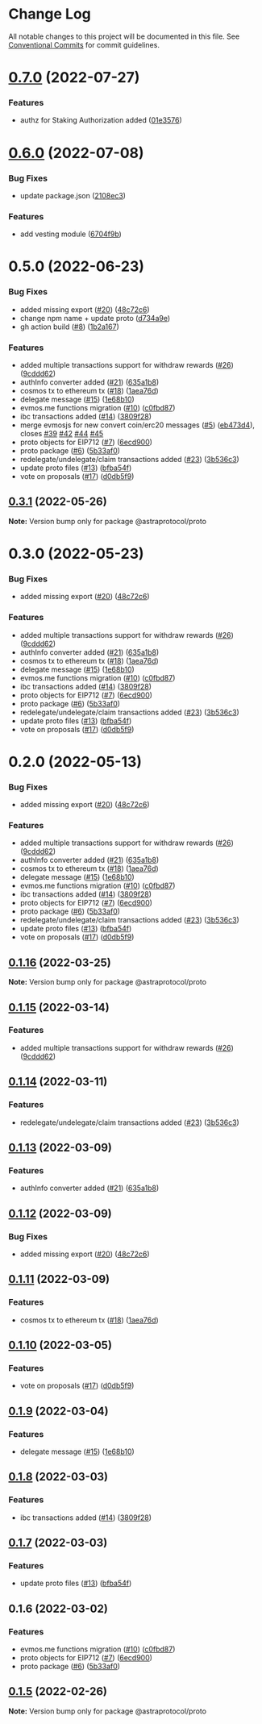 # Change Log

All notable changes to this project will be documented in this file.
See [Conventional Commits](https://conventionalcommits.org) for commit guidelines.

# [0.7.0](https://github.com/astraprotocol/astrajs/compare/@astradefi/proto@0.6.0...@astradefi/proto@0.7.0) (2022-07-27)

### Features

* authz for Staking Authorization added ([01e3576](https://github.com/astraprotocol/astrajs/commit/01e357647bd7612a7b76c8d8e7ab913f8fe8f5af))

# [0.6.0](https://github.com/astraprotocol/astrajs/compare/@astradefi/proto@0.5.0...@astradefi/proto@0.6.0) (2022-07-08)

### Bug Fixes

* update package.json ([2108ec3](https://github.com/astraprotocol/astrajs/commit/2108ec308c1abe79ff119d07080ef51fb83279a8))

### Features

* add vesting module ([6704f9b](https://github.com/astraprotocol/astrajs/commit/6704f9b101a16bb8f66f4c19e5866491a62d3fea))

# 0.5.0 (2022-06-23)

### Bug Fixes

* added missing export ([#20](https://github.com/astraprotocol/astrajs/issues/20)) ([48c72c6](https://github.com/astraprotocol/astrajs/commit/48c72c68ae045ec124000467a6fc3a6b3e40f7d2))
* change npm name + update proto ([d734a9e](https://github.com/astraprotocol/astrajs/commit/d734a9ed44b6e784f2448e6e610aef2c0046013c))
* gh action build ([#8](https://github.com/astraprotocol/astrajs/issues/8)) ([1b2a167](https://github.com/astraprotocol/astrajs/commit/1b2a167846d592bece7ec0a717c92140ce4cdbfc))

### Features

* added multiple transactions support for withdraw rewards ([#26](https://github.com/astraprotocol/astrajs/issues/26)) ([9cddd62](https://github.com/astraprotocol/astrajs/commit/9cddd62bdeec00d50791df8fbaa0c1301d08d4ca))
* authInfo converter added ([#21](https://github.com/astraprotocol/astrajs/issues/21)) ([635a1b8](https://github.com/astraprotocol/astrajs/commit/635a1b83c61bd94d37d8be529e2534b4600bb92e))
* cosmos tx to ethereum tx ([#18](https://github.com/astraprotocol/astrajs/issues/18)) ([1aea76d](https://github.com/astraprotocol/astrajs/commit/1aea76d2c1ff5fb04782ff6e1b7e3d881512b524))
* delegate message ([#15](https://github.com/astraprotocol/astrajs/issues/15)) ([1e68b10](https://github.com/astraprotocol/astrajs/commit/1e68b10d107edef6d54358447cee60af84d46053))
* evmos.me functions migration ([#10](https://github.com/astraprotocol/astrajs/issues/10)) ([c0fbd87](https://github.com/astraprotocol/astrajs/commit/c0fbd87f6979e07420daf7344ea392c284a878cd))
* ibc transactions added ([#14](https://github.com/astraprotocol/astrajs/issues/14)) ([3809f28](https://github.com/astraprotocol/astrajs/commit/3809f289e4e54c5013d3027578bde5c244ec8736))
* merge evmosjs for new convert coin/erc20 messages ([#5](https://github.com/astraprotocol/astrajs/issues/5)) ([eb473d4](https://github.com/astraprotocol/astrajs/commit/eb473d4acbfdf62639c090290c0e681a4e802725)), closes [#39](https://github.com/astraprotocol/astrajs/issues/39) [#42](https://github.com/astraprotocol/astrajs/issues/42) [#44](https://github.com/astraprotocol/astrajs/issues/44) [#45](https://github.com/astraprotocol/astrajs/issues/45)
* proto objects for EIP712 ([#7](https://github.com/astraprotocol/astrajs/issues/7)) ([6ecd900](https://github.com/astraprotocol/astrajs/commit/6ecd9004f081c6a70b80d903878877d378ff6c75))
* proto package ([#6](https://github.com/astraprotocol/astrajs/issues/6)) ([5b33af0](https://github.com/astraprotocol/astrajs/commit/5b33af04346f2e6fcc4f8e28bd8405a1bdebf83e))
* redelegate/undelegate/claim transactions added ([#23](https://github.com/astraprotocol/astrajs/issues/23)) ([3b536c3](https://github.com/astraprotocol/astrajs/commit/3b536c321f7c304f79d121af346f16d6cca74b47))
* update proto files ([#13](https://github.com/astraprotocol/astrajs/issues/13)) ([bfba54f](https://github.com/astraprotocol/astrajs/commit/bfba54f01056a97f34425b3ae0371627e6526a3f))
* vote on proposals ([#17](https://github.com/astraprotocol/astrajs/issues/17)) ([d0db5f9](https://github.com/astraprotocol/astrajs/commit/d0db5f9d2fba521a3cd20192d8d24c54f7f7fa4c))

## [0.3.1](https://github.com/astraprotocol/astrajs/compare/@astraprotocol/proto@0.3.0...@astraprotocol/proto@0.3.1) (2022-05-26)

**Note:** Version bump only for package @astraprotocol/proto

# 0.3.0 (2022-05-23)

### Bug Fixes

* added missing export ([#20](https://github.com/astraprotocol/astrajs/issues/20)) ([48c72c6](https://github.com/astraprotocol/astrajs/commit/48c72c68ae045ec124000467a6fc3a6b3e40f7d2))

### Features

* added multiple transactions support for withdraw rewards ([#26](https://github.com/astraprotocol/astrajs/issues/26)) ([9cddd62](https://github.com/astraprotocol/astrajs/commit/9cddd62bdeec00d50791df8fbaa0c1301d08d4ca))
* authInfo converter added ([#21](https://github.com/astraprotocol/astrajs/issues/21)) ([635a1b8](https://github.com/astraprotocol/astrajs/commit/635a1b83c61bd94d37d8be529e2534b4600bb92e))
* cosmos tx to ethereum tx ([#18](https://github.com/astraprotocol/astrajs/issues/18)) ([1aea76d](https://github.com/astraprotocol/astrajs/commit/1aea76d2c1ff5fb04782ff6e1b7e3d881512b524))
* delegate message ([#15](https://github.com/astraprotocol/astrajs/issues/15)) ([1e68b10](https://github.com/astraprotocol/astrajs/commit/1e68b10d107edef6d54358447cee60af84d46053))
* evmos.me functions migration ([#10](https://github.com/astraprotocol/astrajs/issues/10)) ([c0fbd87](https://github.com/astraprotocol/astrajs/commit/c0fbd87f6979e07420daf7344ea392c284a878cd))
* ibc transactions added ([#14](https://github.com/astraprotocol/astrajs/issues/14)) ([3809f28](https://github.com/astraprotocol/astrajs/commit/3809f289e4e54c5013d3027578bde5c244ec8736))
* proto objects for EIP712 ([#7](https://github.com/astraprotocol/astrajs/issues/7)) ([6ecd900](https://github.com/astraprotocol/astrajs/commit/6ecd9004f081c6a70b80d903878877d378ff6c75))
* proto package ([#6](https://github.com/astraprotocol/astrajs/issues/6)) ([5b33af0](https://github.com/astraprotocol/astrajs/commit/5b33af04346f2e6fcc4f8e28bd8405a1bdebf83e))
* redelegate/undelegate/claim transactions added ([#23](https://github.com/astraprotocol/astrajs/issues/23)) ([3b536c3](https://github.com/astraprotocol/astrajs/commit/3b536c321f7c304f79d121af346f16d6cca74b47))
* update proto files ([#13](https://github.com/astraprotocol/astrajs/issues/13)) ([bfba54f](https://github.com/astraprotocol/astrajs/commit/bfba54f01056a97f34425b3ae0371627e6526a3f))
* vote on proposals ([#17](https://github.com/astraprotocol/astrajs/issues/17)) ([d0db5f9](https://github.com/astraprotocol/astrajs/commit/d0db5f9d2fba521a3cd20192d8d24c54f7f7fa4c))

# 0.2.0 (2022-05-13)

### Bug Fixes

* added missing export ([#20](https://github.com/astraprotocol/astrajs/issues/20)) ([48c72c6](https://github.com/astraprotocol/astrajs/commit/48c72c68ae045ec124000467a6fc3a6b3e40f7d2))

### Features

* added multiple transactions support for withdraw rewards ([#26](https://github.com/astraprotocol/astrajs/issues/26)) ([9cddd62](https://github.com/astraprotocol/astrajs/commit/9cddd62bdeec00d50791df8fbaa0c1301d08d4ca))
* authInfo converter added ([#21](https://github.com/astraprotocol/astrajs/issues/21)) ([635a1b8](https://github.com/astraprotocol/astrajs/commit/635a1b83c61bd94d37d8be529e2534b4600bb92e))
* cosmos tx to ethereum tx ([#18](https://github.com/astraprotocol/astrajs/issues/18)) ([1aea76d](https://github.com/astraprotocol/astrajs/commit/1aea76d2c1ff5fb04782ff6e1b7e3d881512b524))
* delegate message ([#15](https://github.com/astraprotocol/astrajs/issues/15)) ([1e68b10](https://github.com/astraprotocol/astrajs/commit/1e68b10d107edef6d54358447cee60af84d46053))
* evmos.me functions migration ([#10](https://github.com/astraprotocol/astrajs/issues/10)) ([c0fbd87](https://github.com/astraprotocol/astrajs/commit/c0fbd87f6979e07420daf7344ea392c284a878cd))
* ibc transactions added ([#14](https://github.com/astraprotocol/astrajs/issues/14)) ([3809f28](https://github.com/astraprotocol/astrajs/commit/3809f289e4e54c5013d3027578bde5c244ec8736))
* proto objects for EIP712 ([#7](https://github.com/astraprotocol/astrajs/issues/7)) ([6ecd900](https://github.com/astraprotocol/astrajs/commit/6ecd9004f081c6a70b80d903878877d378ff6c75))
* proto package ([#6](https://github.com/astraprotocol/astrajs/issues/6)) ([5b33af0](https://github.com/astraprotocol/astrajs/commit/5b33af04346f2e6fcc4f8e28bd8405a1bdebf83e))
* redelegate/undelegate/claim transactions added ([#23](https://github.com/astraprotocol/astrajs/issues/23)) ([3b536c3](https://github.com/astraprotocol/astrajs/commit/3b536c321f7c304f79d121af346f16d6cca74b47))
* update proto files ([#13](https://github.com/astraprotocol/astrajs/issues/13)) ([bfba54f](https://github.com/astraprotocol/astrajs/commit/bfba54f01056a97f34425b3ae0371627e6526a3f))
* vote on proposals ([#17](https://github.com/astraprotocol/astrajs/issues/17)) ([d0db5f9](https://github.com/astraprotocol/astrajs/commit/d0db5f9d2fba521a3cd20192d8d24c54f7f7fa4c))

## [0.1.16](https://github.com/astraprotocol/astrajs/compare/@astraprotocol/proto@0.1.15...@astraprotocol/proto@0.1.16) (2022-03-25)

**Note:** Version bump only for package @astraprotocol/proto

## [0.1.15](https://github.com/astraprotocol/astrajs/compare/@astraprotocol/proto@0.1.14...@astraprotocol/proto@0.1.15) (2022-03-14)

### Features

* added multiple transactions support for withdraw rewards ([#26](https://github.com/astraprotocol/astrajs/issues/26)) ([9cddd62](https://github.com/astraprotocol/astrajs/commit/9cddd62bdeec00d50791df8fbaa0c1301d08d4ca))

## [0.1.14](https://github.com/astraprotocol/astrajs/compare/@astraprotocol/proto@0.1.13...@astraprotocol/proto@0.1.14) (2022-03-11)

### Features

* redelegate/undelegate/claim transactions added ([#23](https://github.com/astraprotocol/astrajs/issues/23)) ([3b536c3](https://github.com/astraprotocol/astrajs/commit/3b536c321f7c304f79d121af346f16d6cca74b47))

## [0.1.13](https://github.com/astraprotocol/astrajs/compare/@astraprotocol/proto@0.1.12...@astraprotocol/proto@0.1.13) (2022-03-09)

### Features

* authInfo converter added ([#21](https://github.com/astraprotocol/astrajs/issues/21)) ([635a1b8](https://github.com/astraprotocol/astrajs/commit/635a1b83c61bd94d37d8be529e2534b4600bb92e))

## [0.1.12](https://github.com/astraprotocol/astrajs/compare/@astraprotocol/proto@0.1.11...@astraprotocol/proto@0.1.12) (2022-03-09)

### Bug Fixes

* added missing export ([#20](https://github.com/astraprotocol/astrajs/issues/20)) ([48c72c6](https://github.com/astraprotocol/astrajs/commit/48c72c68ae045ec124000467a6fc3a6b3e40f7d2))

## [0.1.11](https://github.com/astraprotocol/astrajs/compare/@astraprotocol/proto@0.1.10...@astraprotocol/proto@0.1.11) (2022-03-09)

### Features

* cosmos tx to ethereum tx ([#18](https://github.com/astraprotocol/astrajs/issues/18)) ([1aea76d](https://github.com/astraprotocol/astrajs/commit/1aea76d2c1ff5fb04782ff6e1b7e3d881512b524))

## [0.1.10](https://github.com/astraprotocol/astrajs/compare/@astraprotocol/proto@0.1.9...@astraprotocol/proto@0.1.10) (2022-03-05)

### Features

* vote on proposals ([#17](https://github.com/astraprotocol/astrajs/issues/17)) ([d0db5f9](https://github.com/astraprotocol/astrajs/commit/d0db5f9d2fba521a3cd20192d8d24c54f7f7fa4c))

## [0.1.9](https://github.com/astraprotocol/astrajs/compare/@astraprotocol/proto@0.1.8...@astraprotocol/proto@0.1.9) (2022-03-04)

### Features

* delegate message ([#15](https://github.com/astraprotocol/astrajs/issues/15)) ([1e68b10](https://github.com/astraprotocol/astrajs/commit/1e68b10d107edef6d54358447cee60af84d46053))

## [0.1.8](https://github.com/astraprotocol/astrajs/compare/@astraprotocol/proto@0.1.7...@astraprotocol/proto@0.1.8) (2022-03-03)

### Features

* ibc transactions added ([#14](https://github.com/astraprotocol/astrajs/issues/14)) ([3809f28](https://github.com/astraprotocol/astrajs/commit/3809f289e4e54c5013d3027578bde5c244ec8736))

## [0.1.7](https://github.com/astraprotocol/astrajs/compare/@astraprotocol/proto@0.1.6...@astraprotocol/proto@0.1.7) (2022-03-03)

### Features

* update proto files ([#13](https://github.com/astraprotocol/astrajs/issues/13)) ([bfba54f](https://github.com/astraprotocol/astrajs/commit/bfba54f01056a97f34425b3ae0371627e6526a3f))

## 0.1.6 (2022-03-02)

### Features

* evmos.me functions migration ([#10](https://github.com/astraprotocol/astrajs/issues/10)) ([c0fbd87](https://github.com/astraprotocol/astrajs/commit/c0fbd87f6979e07420daf7344ea392c284a878cd))
* proto objects for EIP712 ([#7](https://github.com/astraprotocol/astrajs/issues/7)) ([6ecd900](https://github.com/astraprotocol/astrajs/commit/6ecd9004f081c6a70b80d903878877d378ff6c75))
* proto package ([#6](https://github.com/astraprotocol/astrajs/issues/6)) ([5b33af0](https://github.com/astraprotocol/astrajs/commit/5b33af04346f2e6fcc4f8e28bd8405a1bdebf83e))

## [0.1.5](https://github.com/astraprotocol/astrajs/compare/@astraprotocol/proto@0.1.2...@astraprotocol/proto@0.1.5) (2022-02-26)

**Note:** Version bump only for package @astraprotocol/proto
